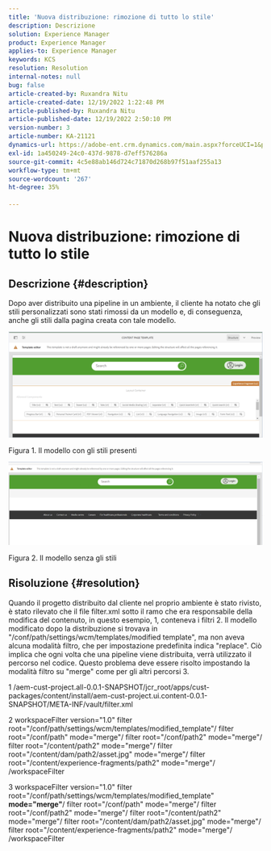 ```yaml
---
title: 'Nuova distribuzione: rimozione di tutto lo stile'
description: Descrizione
solution: Experience Manager
product: Experience Manager
applies-to: Experience Manager
keywords: KCS
resolution: Resolution
internal-notes: null
bug: false
article-created-by: Ruxandra Nitu
article-created-date: 12/19/2022 1:22:48 PM
article-published-by: Ruxandra Nitu
article-published-date: 12/19/2022 2:50:10 PM
version-number: 3
article-number: KA-21121
dynamics-url: https://adobe-ent.crm.dynamics.com/main.aspx?forceUCI=1&pagetype=entityrecord&etn=knowledgearticle&id=2d839138-a07f-ed11-81ac-6045bd006295
exl-id: 1a450249-24c0-437d-9878-d7eff576286a
source-git-commit: 4c5e88ab146d724c71870d268b97f51aaf255a13
workflow-type: tm+mt
source-wordcount: '267'
ht-degree: 35%

---
```


# Nuova distribuzione: rimozione di tutto lo stile

## Descrizione {#description}


Dopo aver distribuito una pipeline in un ambiente, il cliente ha notato che gli stili personalizzati sono stati rimossi da un modello e, di conseguenza, anche gli stili dalla pagina creata con tale modello.



![](assets/___2e839138-a07f-ed11-81ac-6045bd006295___.png)

Figura 1. Il modello con gli stili presenti



![](assets/___32839138-a07f-ed11-81ac-6045bd006295___.png)

Figura 2. Il modello senza gli stili


## Risoluzione {#resolution}


Quando il progetto distribuito dal cliente nel proprio ambiente è stato rivisto, è stato rilevato che il file filter.xml sotto il ramo che era responsabile della modifica del contenuto, in questo esempio, 1, conteneva i filtri 2.
Il modello modificato dopo la distribuzione si trovava in &quot;/conf/path/settings/wcm/templates/modified template&quot;, ma non aveva alcuna modalità filtro, che per impostazione predefinita indica &quot;replace&quot;.
Ciò implica che ogni volta che una pipeline viene distribuita, verrà utilizzato il percorso nel codice.
Questo problema deve essere risolto impostando la modalità filtro su &quot;merge&quot; come per gli altri percorsi 3.

1 /aem-cust-project.all-0.0.1-SNAPSHOT/jcr_root/apps/cust-packages/content/install/aem-cust-project.ui.content-0.0.1-SNAPSHOT/META-INF/vault/filter.xml

2 workspaceFilter version=&quot;1.0&quot;
filter root=&quot;/conf/path/settings/wcm/templates/modified_template&quot;/
filter root=&quot;/conf/path&quot; mode=&quot;merge&quot;/
filter root=&quot;/conf/path2&quot; mode=&quot;merge&quot;/
filter root=&quot;/content/path2&quot; mode=&quot;merge&quot;/
filter root=&quot;/content/dam/path2/asset.jpg&quot; mode=&quot;merge&quot;/
filter root=&quot;/content/experience-fragments/path2&quot; mode=&quot;merge&quot;/
/workspaceFilter

3 workspaceFilter version=&quot;1.0&quot; filter root=&quot;/conf/path/settings/wcm/templates/modified_template&quot; <b>mode=&quot;merge&quot;</b>/ filter root=&quot;/conf/path&quot; mode=&quot;merge&quot;/ filter root=&quot;/conf/path2&quot; mode=&quot;merge&quot;/ filter root=&quot;/content/path2&quot; mode=&quot;merge&quot;/ filter root=&quot;/content/dam/path2/asset.jpg&quot; mode=&quot;merge&quot;/ filter root=&quot;/content/experience-fragments/path2&quot; mode=&quot;merge&quot;/ /workspaceFilter
